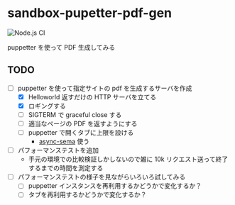 # sandbox-pupetter-pdf-gen

![Node.js CI](https://github.com/kzok/sandbox-puppetter-pdf-gen/workflows/Node.js%20CI/badge.svg)

puppetter を使って PDF 生成してみる

## TODO

- [ ] puppetter を使って指定サイトの pdf を生成するサーバを作成
  - [x] Helloworld 返すだけの HTTP サーバを立てる
  - [x] ロギングする
  - [ ] SIGTERM で graceful close する
  - [ ] 適当なページの PDF を返すようにする
  - [ ] puppetter で開くタブに上限を設ける
    - [async-sema](https://github.com/vercel/async-sema) 使う
- [ ] パフォーマンステストを追加
  - 手元の環境での比較検証しかしないので雑に 10k リクエスト送って終了するまでの時間を測定する
- [ ] パフォーマンステストの様子を見ながらいろいろ試してみる
  - [ ] puppetter インスタンスを再利用するかどうかで変化するか？
  - [ ] タブを再利用するかどうかで変化するか？
